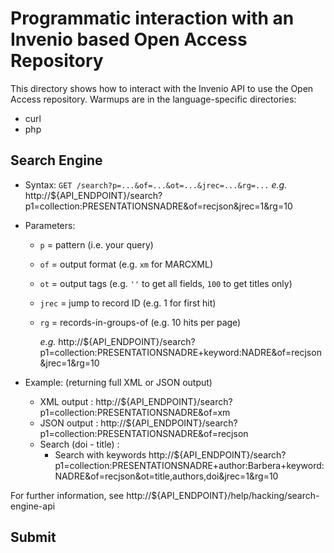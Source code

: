 <!-- Copyright 2016 Sci-GaIA Consortium

Licensed under the Apache License, Version 2.0 (the "License");
you may not use this file except in compliance with the License.
You may obtain a copy of the License at

    http://www.apache.org/licenses/LICENSE-2.0

Unless required by applicable law or agreed to in writing, software
distributed under the License is distributed on an "AS IS" BASIS,
WITHOUT WARRANTIES OR CONDITIONS OF ANY KIND, either express or implied.
See the License for the specific language governing permissions and
limitations under the License. -->


# Programmatic interaction with an Invenio based Open Access Repository

This directory shows how to interact with the Invenio API to use the Open Access repository. Warmups are in the language-specific directories:

  * curl
  * php

## Search Engine

  * Syntax: `GET /search?p=...&of=...&ot=...&jrec=...&rg=...`
    _e.g._ http://${API_ENDPOINT}/search?p1=collection:PRESENTATIONSNADRE&of=recjson&jrec=1&rg=10

  * Parameters:
    * `p` = pattern (i.e. your query)
    * `of` = output format (e.g. `xm` for MARCXML)
    * `ot` = output tags (e.g. `''` to get all fields, `100` to get titles only)
    * `jrec` = jump to record ID (e.g. 1 for first hit)
    * `rg` = records-in-groups-of (e.g. 10 hits per page)

      _e.g._ http://${API_ENDPOINT}/search?p1=collection:PRESENTATIONSNADRE+keyword:NADRE&of=recjson&jrec=1&rg=10

  * Example: (returning full XML or JSON output)
      * XML output : http://${API_ENDPOINT}/search?p1=collection:PRESENTATIONSNADRE&of=xm
      * JSON output : http://${API_ENDPOINT}/search?p1=collection:PRESENTATIONSNADRE&of=recjson
      * Search (doi - title) :
        * Search with keywords http://${API_ENDPOINT}/search?p1=collection:PRESENTATIONSNADRE+author:Barbera+keyword:NADRE&of=recjson&ot=title,authors,doi&jrec=1&rg=10

For further information, see http://${API_ENDPOINT}/help/hacking/search-engine-api

## Submit
